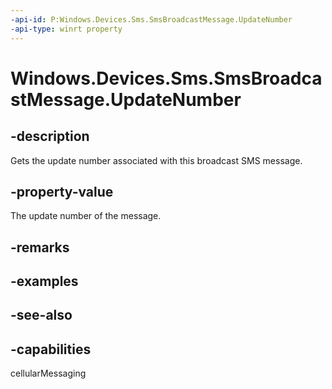 ```yaml
---
-api-id: P:Windows.Devices.Sms.SmsBroadcastMessage.UpdateNumber
-api-type: winrt property
---
```


<!-- Property syntax
public int UpdateNumber { get; }
-->

# Windows.Devices.Sms.SmsBroadcastMessage.UpdateNumber

## -description
Gets the update number associated with this broadcast SMS message.

## -property-value
The update number of the message.

## -remarks

## -examples

## -see-also


## -capabilities
cellularMessaging